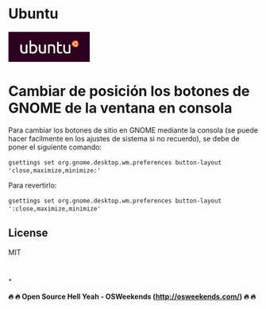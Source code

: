 # Ubuntu
![](https://github.com/mrcodedev/Recursos/blob/master/ubuntu/img/logoubuntu.gif?raw=true)



# Cambiar de posición los botones de GNOME de la ventana en consola
Para cambiar los botones de sitio en GNOME mediante la consola (se puede hacer facilmente en los ajustes de sistema si no recuerdo), se debe de poner el siguiente comando:

```
gsettings set org.gnome.desktop.wm.preferences button-layout 'close,maximize,minimize:'
```

Para revertirlo: 

```
gsettings set org.gnome.desktop.wm.preferences button-layout ':close,maximize,minimize'
```


License
----
MIT

.
----

**:fire: :fire: Open Source Hell Yeah - OSWeekends (http://osweekends.com/) :fire: :fire:**
